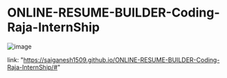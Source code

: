 # ONLINE-RESUME-BUILDER-Coding-Raja-InternShip

![image](https://github.com/Nalajalasaiganesh/ONLINE-RESUME-BUILDER-Coding-Raja-InternShip/assets/121397129/34f2e789-b8c1-4a71-9ff9-fcb9ac4e326e)

link: "https://saiganesh1509.github.io/ONLINE-RESUME-BUILDER-Coding-Raja-InternShip/#"
